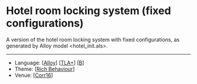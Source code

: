 # Hotel room locking system (fixed configurations)

A version of the hotel room locking system with fixed configurations, as generated by Alloy model <hotel_init.als>.

---

* Language: [[Alloy](https://github.com/nmacedo/MSV/wiki/By-Language#alloy)] [[TLA+](https://github.com/nmacedo/MSV/wiki/By-Language#tla)] [[B](https://github.com/nmacedo/MSV/wiki/By-Language#b)]
* Theme: [[Rich Behaviour](https://github.com/nmacedo/MSV/wiki/By-Theme#rich-behaviour)]
* Venue: [[Corr16](https://github.com/nmacedo/MSV/wiki/By-Venue#corr16)]
